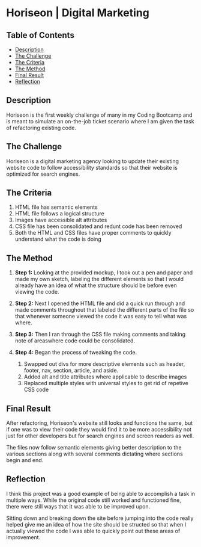 # Horiseon | Digital Marketing

## Table of Contents
* [Description](#description)
* [The Challenge](#challenge)
* [The Criteria](#criteria)
* [The Method](#method)
* [Final Result](#results)
* [Reflection](#reflection)


## Description <a name="description"></a>
Horiseon is the first weekly challenge of many in my Coding Bootcamp and is meant to simulate an on-the-job ticket scenario where I am given the task of refactoring existing code. 

## The Challenge <a name="challenge"></a>
Horiseon is a digital marketing agency looking to update their existing website code to follow accessibility standards so that their website is optimized for search engines.

## The Criteria <a name="criteria"></a>
1. HTML file has semantic elements
1. HTML file follows a logical structure
1. Images have accessible alt attributes
1. CSS file has been consolidated and redunt code has been removed
1. Both the HTML and CSS files have proper comments to quickly understand what the code is doing

## The Method <a name="method"></a>
1. **Step 1:** Looking at the provided mockup, I took out a pen and paper and made my own sketch, labeling the different elements so that I would already have an idea of what the structure should be before even viewing the code. 

1. **Step 2:** Next I opened the HTML file and did a quick run through and made comments throughout that labeled the different parts of the file so that whenever someone viewed the code it was easy to tell what was where. 

1. **Step 3:** Then I ran through the CSS file making comments and taking note of areaswhere code could be consolidated. 

1. **Step 4:** Began the process of tweaking the code. 
    1. Swapped out divs for more descriptive elements such as header, footer, nav, section, article, and aside. 
    1. Added alt and title attributes where applicable to describe images
    1. Replaced multiple styles with universal styles to get rid of repetive CSS code

## Final Result <a name="results"></a>
After refactoring, Horiseon's website still looks and functions the same, but if one was to view their code they would find it to be more accessibility not just for other developers but for search engines and screen readers as well. 

The files now follow semantic elements giving better description to the various sections along with several comments dictating where sections begin and end. 

## Reflection <a name="reflection"></a>
I think this project was a good example of being able to accomplish a task in multiple ways. While the original code still worked and functioned fine, there were still ways that it was able to be improved upon. 

Sitting down and breaking down the site before jumping into the code really helped give me an idea of how the site should be structed so that when I actually viewed the code I was able to quickly point out these areas of improvement. 